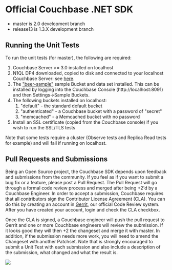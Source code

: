 Official Couchbase .NET SDK
====================

* master is 2.0 development branch
* release13 is 1.3.X development branch

## Running the Unit Tests ##

To run the unit tests (for master), the following are required:


1. Couchbase Server >= 3.0 installed on localhost
2. N1QL DP4 downloaded, copied to disk and connected to your localhost Couchbase Server: see [here](http://docs.couchbase.com/developer/n1ql-dp3/n1ql-intro.html).
4. The ["beer-sample"](http://docs.couchbase.com/admin/admin/Misc/sample-bucket-beer.html) sample Bucket and data set installed. This can be installed by logging into the Couchbase Console (http://localhost:8091) and then Settings->Sample Buckets.
4. The following buckets installed on localhost:
	1. "default" - the standard default bucket
	2. "authenticated" - a Couchbase bucket with a password of "secret"
	3. "memcached" - a Memcached bucket with no password
5. Install an SSL certificate (copied from the Couchbase console) if you wish to run the SSL/TLS tests

Note that some tests require a cluster (Observe tests and Replica Read tests for example) and will fail if running on localhost.

## Pull Requests and Submissions ##
Being an Open Source project, the Couchbase SDK depends upon feedback and submissions from the community. If you feel as if you want to submit a bug fix or a feature, please post a Pull Request. The Pull Request will go through a formal code review process and merged after being +2'd by a Couchbase Engineer. In order to accept a submission, Couchbase requires that all contributors sign the Contributor License Agreement (CLA). You can do this by creating an account in [Gerrit](http://review.couchbase.com), our official Code Review system. After you have created your account, login and check the CLA checkbox.

Once the CLA is signed, a Couchbase engineer will push the pull request to Gerrit and one or more Couchbase engineers will review the submission. If it looks good they will then +2 the changeset and merge it with master. In addition, if the submission needs more work, you will need to amend the Changeset with another Patchset. Note that is strongly encouraged to submit a Unit Test with each submission and also include a description of the submission, what changed and what the result is.

![](https://www.jetbrains.com/resharper/docs/logo_resharper.png)
